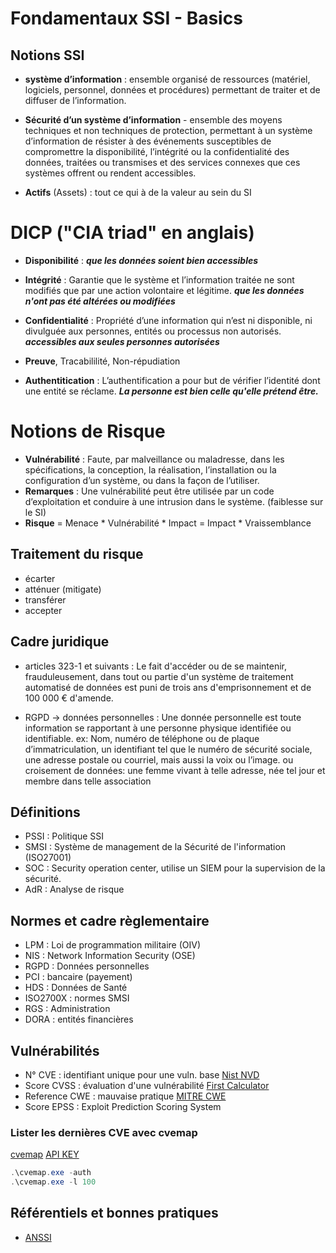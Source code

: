 # Fondamentaux SSI - Basics

## Notions SSI

* **système d’information** :  ensemble organisé de ressources (matériel, logiciels, personnel, données et procédures) permettant de traiter et de diffuser de l’information.

* **Sécurité d’un système d’information** - ensemble des moyens techniques et non techniques de protection, permettant à un système d’information de résister à des événements susceptibles de compromettre la disponibilité, l’intégrité ou la confidentialité des données, traitées ou transmises et des services connexes que ces systèmes offrent ou rendent accessibles.

* **Actifs** (Assets) : tout ce qui à de la valeur au sein du SI

# DICP ("CIA triad" en anglais)

* **Disponibilité** : ***que les données soient bien accessibles***

* **Intégrité** : Garantie que le système et l’information traitée ne sont modifiés que par une action volontaire et légitime. ***que les données n'ont pas été altérées ou modifiées***

* **Confidentialité** : Propriété d’une information qui n’est ni disponible, ni divulguée aux personnes, entités ou processus non autorisés. ***accessibles aux seules personnes autorisées***

* **Preuve**, Tracabililité, Non-répudiation

* **Authentitication** : L’authentification a pour but de vérifier l’identité dont une entité se réclame. ***La personne est bien celle qu'elle prétend être.***



# Notions de Risque

* **Vulnérabilité** : Faute, par malveillance ou maladresse, dans les spécifications, la conception, la réalisation, l’installation ou la configuration d’un système, ou dans la façon de l’utiliser. 
* **Remarques** : Une vulnérabilité peut être utilisée par un code d’exploitation et conduire à une intrusion dans le système. (faiblesse sur le SI)
* **Risque** = Menace * Vulnérabilité * Impact = Impact * Vraissemblance

## Traitement du risque

* écarter
* atténuer (mitigate)
* transférer
* accepter

## Cadre juridique

* articles 323-1 et suivants : Le fait d'accéder ou de se maintenir, frauduleusement, dans tout ou partie d'un système de traitement automatisé de données est puni de trois ans d'emprisonnement et de 100 000 € d'amende.

* RGPD -> données personnelles : Une donnée personnelle est toute information se rapportant à une personne physique identifiée ou identifiable. ex:  Nom, numéro de téléphone ou de plaque d’immatriculation, un identifiant tel que le numéro de sécurité sociale, une adresse postale ou courriel, mais aussi la voix ou l’image. ou croisement de données: une femme vivant à telle adresse, née tel jour et membre dans telle association

## Définitions

* PSSI : Politique SSI
* SMSI : Système de management de la Sécurité de l'information (ISO27001)
* SOC : Security operation center, utilise un SIEM pour la supervision de la sécurité.
* AdR : Analyse de risque

## Normes et cadre règlementaire

* LPM : Loi de programmation militaire (OIV)
* NIS : Network Information Security (OSE)
* RGPD : Données personnelles
* PCI : bancaire (payement)
* HDS : Données de Santé
* ISO2700X : normes SMSI
* RGS : Administration
* DORA : entités financières

## Vulnérabilités

* N° CVE : identifiant unique pour une vuln. base [Nist NVD](https://nvd.nist.gov/vuln)
* Score CVSS : évaluation d'une vulnérabilité [First Calculator](https://www.first.org/cvss/)
* Reference CWE : mauvaise pratique [MITRE CWE](https://cwe.mitre.org/)
* Score EPSS : Exploit Prediction Scoring System

### Lister les dernières CVE avec cvemap

[cvemap](https://github.com/projectdiscovery/cvemap)
[API KEY](https://cloud.projectdiscovery.io/?ref=api_key)
```powershell
.\cvemap.exe -auth
.\cvemap.exe -l 100
```

## Référentiels et bonnes pratiques

* [ANSSI](https://cyber.gouv.fr/)
